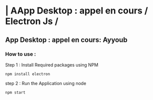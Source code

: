 # | AApp Desktop : appel en cours  / Electron Js / 
## App Desktop : appel en cours: Ayyoub 
### How to use : 

Step 1 : Install Required packages using NPM

```
npm install electron
```

step 2 : Run the Application using node 

```
npm start 
```

